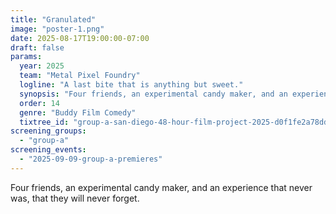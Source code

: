 ```yaml
---
title: "Granulated"
image: "poster-1.png"
date: 2025-08-17T19:00:00-07:00
draft: false
params:
  year: 2025
  team: "Metal Pixel Foundry"
  logline: "A last bite that is anything but sweet."
  synopsis: "Four friends, an experimental candy maker, and an experience that never was, that they will never forget. "
  order: 14
  genre: "Buddy Film Comedy"
  tixtree_id: "group-a-san-diego-48-hour-film-project-2025-d0f1fe2a78dd"
screening_groups:
  - "group-a"
screening_events:
  - "2025-09-09-group-a-premieres"
---
```


Four friends, an experimental candy maker, and an experience that never was, that they will never forget. 
